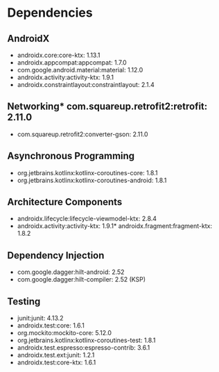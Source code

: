 # Dependencies

## AndroidX

* androidx.core:core-ktx: 1.13.1
* androidx.appcompat:appcompat: 1.7.0
* com.google.android.material:material: 1.12.0
* androidx.activity:activity-ktx: 1.9.1
* androidx.constraintlayout:constraintlayout: 2.1.4

## Networking* com.squareup.retrofit2:retrofit: 2.11.0
* com.squareup.retrofit2:converter-gson: 2.11.0

## Asynchronous Programming

* org.jetbrains.kotlinx:kotlinx-coroutines-core: 1.8.1
* org.jetbrains.kotlinx:kotlinx-coroutines-android: 1.8.1

## Architecture Components

* androidx.lifecycle:lifecycle-viewmodel-ktx: 2.8.4
* androidx.activity:activity-ktx: 1.9.1* androidx.fragment:fragment-ktx: 1.8.2

## Dependency Injection

* com.google.dagger:hilt-android: 2.52
* com.google.dagger:hilt-compiler: 2.52 (KSP)

## Testing

* junit:junit: 4.13.2
* androidx.test:core: 1.6.1
* org.mockito:mockito-core: 5.12.0
* org.jetbrains.kotlinx:kotlinx-coroutines-test: 1.8.1
* androidx.test.espresso:espresso-contrib: 3.6.1
* androidx.test.ext:junit: 1.2.1
* androidx.test:core-ktx: 1.6.1